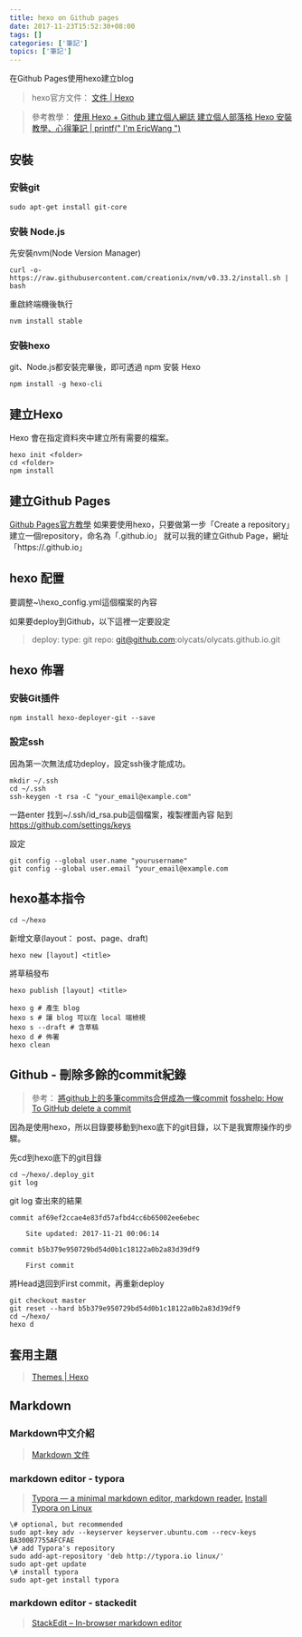 ```yaml
---
title: hexo on Github pages
date: 2017-11-23T15:52:30+08:00
tags: []
categories: ['筆記']
topics: ['筆記']
---
```


在Github Pages使用hexo建立blog
<!--more-->

>hexo官方文件：
>[文件 | Hexo](https://hexo.io/zh-tw/docs/)

>參考教學：
>[使用 Hexo + Github 建立個人網誌 ](http://lodur46.blogspot.tw/2016/04/hexo-github.html)
>[建立個人部落格 ](https://sean.life/2016/09/16/Create-a-personl-blog-website/)
>[Hexo 安裝教學、心得筆記 | printf(" I'm EricWang ")](https://wwssllabcd.github.io/blog/2014/12/22/how-to-install-hexo/)


## 安裝

### 安裝git

```
sudo apt-get install git-core
```

### 安裝 Node.js

先安裝nvm(Node Version Manager)
```
curl -o- https://raw.githubusercontent.com/creationix/nvm/v0.33.2/install.sh | bash
```

重啟終端機後執行
```
nvm install stable
```

### 安裝hexo
git、Node.js都安裝完畢後，即可透過 npm 安裝 Hexo

```
npm install -g hexo-cli
```

## 建立Hexo
Hexo 會在指定資料夾中建立所有需要的檔案。 
```
hexo init <folder>
cd <folder>
npm install
```

## 建立Github Pages
[Github Pages官方教學](https://pages.github.com/)
如果要使用hexo，只要做第一步「Create a repository」
建立一個repository，命名為「<username>.github.io」
就可以我的建立Github Page，網址「https://<username>.github.io」

## hexo 配置
要調整~\hexo\_config.yml這個檔案的內容

如果要deploy到Github，以下這裡一定要設定
>deploy: 
>  type: git
>  repo: git@github.com:olycats/olycats.github.io.git

## hexo 佈署

### 安裝Git插件
```
npm install hexo-deployer-git --save
```

### 設定ssh
因為第一次無法成功deploy，設定ssh後才能成功。

```
mkdir ~/.ssh
cd ~/.ssh
ssh-keygen -t rsa -C "your_email@example.com"
```

一路enter
找到~/.ssh/id_rsa.pub這個檔案，複製裡面內容
貼到 https://github.com/settings/keys

設定
```
git config --global user.name "yourusername"
git config --global user.email "your_email@example.com
```

## hexo基本指令

```
cd ~/hexo
```

新增文章(layout： post、page、draft)
```
hexo new [layout] <title>
```

將草稿發布
```
hexo publish [layout] <title>
```

```
hexo g # 產生 blog
hexo s # 讓 blog 可以在 local 端檢視
hexo s --draft # 含草稿
hexo d # 佈署
hexo clean
```

## Github - 刪除多餘的commit紀錄

>參考：
>[將github上的多筆commits合併成為一條commit](http://itspg.github.io/blog/2013/01/13/git-squash-master-commits/)
>[fosshelp: How To GitHub delete a commit](http://fosshelp.blogspot.tw/2015/05/how-to-github-delete-commit.html)

因為是使用hexo，所以目錄要移動到hexo底下的git目錄，以下是我實際操作的步驟。

先cd到hexo底下的git目錄
```
cd ~/hexo/.deploy_git
git log
```

git log 查出來的結果
```
commit af69ef2ccae4e83fd57afbd4cc6b65002ee6ebec

​    Site updated: 2017-11-21 00:06:14

commit b5b379e950729bd54d0b1c18122a0b2a83d39df9

​    First commit
```

將Head退回到First commit，再重新deploy
```
git checkout master
git reset --hard b5b379e950729bd54d0b1c18122a0b2a83d39df9
cd ~/hexo/
hexo d
```

## 套用主題
>[Themes | Hexo](https://hexo.io/themes/)


## Markdown

### Markdown中文介紹
>[Markdown 文件](http://markdown.tw/)

### markdown editor - typora

>[Typora — a minimal markdown editor, markdown reader.](https://typora.io/)
>[Install Typora on Linux](https://typora.io/#linux)

```
\# optional, but recommended
sudo apt-key adv --keyserver keyserver.ubuntu.com --recv-keys BA300B7755AFCFAE
\# add Typora's repository
sudo add-apt-repository 'deb http://typora.io linux/'
sudo apt-get update
\# install typora
sudo apt-get install typora
```

### markdown editor - stackedit

>[StackEdit – In-browser markdown editor](https://stackedit.io/)



